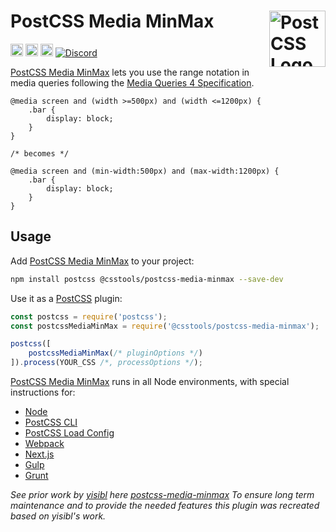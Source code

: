 # PostCSS Media MinMax [<img src="https://postcss.github.io/postcss/logo.svg" alt="PostCSS Logo" width="90" height="90" align="right">][PostCSS]

[<img alt="npm version" src="https://img.shields.io/npm/v/@csstools/postcss-media-minmax.svg" height="20">][npm-url] [<img alt="CSS Standard Status" src="https://cssdb.org/images/badges/media-query-ranges.svg" height="20">][css-url] [<img alt="Build Status" src="https://github.com/csstools/postcss-plugins/workflows/test/badge.svg" height="20">][cli-url] [<img alt="Discord" src="https://shields.io/badge/Discord-5865F2?logo=discord&logoColor=white">][discord]

[PostCSS Media MinMax] lets you use the range notation in media queries following the [Media Queries 4 Specification].

```pcss
@media screen and (width >=500px) and (width <=1200px) {
	.bar {
		display: block;
	}
}

/* becomes */

@media screen and (min-width:500px) and (max-width:1200px) {
	.bar {
		display: block;
	}
}
```

## Usage

Add [PostCSS Media MinMax] to your project:

```bash
npm install postcss @csstools/postcss-media-minmax --save-dev
```

Use it as a [PostCSS] plugin:

```js
const postcss = require('postcss');
const postcssMediaMinMax = require('@csstools/postcss-media-minmax');

postcss([
	postcssMediaMinMax(/* pluginOptions */)
]).process(YOUR_CSS /*, processOptions */);
```

[PostCSS Media MinMax] runs in all Node environments, with special
instructions for:

- [Node](INSTALL.md#node)
- [PostCSS CLI](INSTALL.md#postcss-cli)
- [PostCSS Load Config](INSTALL.md#postcss-load-config)
- [Webpack](INSTALL.md#webpack)
- [Next.js](INSTALL.md#nextjs)
- [Gulp](INSTALL.md#gulp)
- [Grunt](INSTALL.md#grunt)

_See prior work by [yisibl](https://github.com/yisibl) here [postcss-media-minmax](https://github.com/postcss/postcss-media-minmax)
To ensure long term maintenance and to provide the needed features this plugin was recreated based on yisibl's work._

[cli-url]: https://github.com/csstools/postcss-plugins/actions/workflows/test.yml?query=workflow/test
[css-url]: https://cssdb.org/#media-query-ranges
[discord]: https://discord.gg/bUadyRwkJS
[npm-url]: https://www.npmjs.com/package/@csstools/postcss-media-minmax

[PostCSS]: https://github.com/postcss/postcss
[PostCSS Media MinMax]: https://github.com/csstools/postcss-plugins/tree/main/plugins/postcss-media-minmax
[Media Queries 4 Specification]: https://www.w3.org/TR/mediaqueries-4/#mq-features

